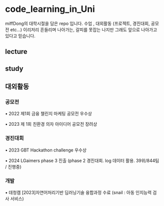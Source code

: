 # code_learning_in_Uni

miffDong의 대학시절을 담은 repo 입니다.
수업 , 대외활동 (프로젝트, 경진대회, 공모전 etc...)
이리저리 흔들리며 나아가는, 갈피를 못잡는 나지만
그래도 앞으로 나아가고 있다고 믿습니다.


## lecture


## study


## 대외활동
### 공모전
• 2022 제1회 금융 챌린지 마케팅 공모전 우수상

• 2023 제 1회 친환경 의자 아이디어 공모전 장려상

### 경진대회
• 2023 GBT Hackathon challenge 우수상

• 2024 LGaimers phase 3 진출 (phase 2 경진대회. log 데이터 활용. 39위/844팀 / 진행중) 

### 개발
• 데청캠 [2023]자연어처리기반 딥러닝기술 융합과정 수료 (snail : 아동 인지능력 검사 서비스)
   

